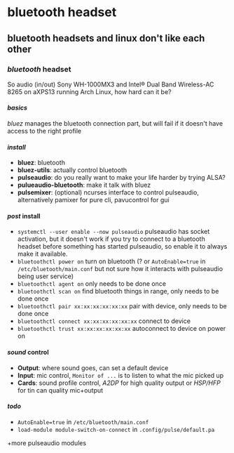 # bluetooth headset

## bluetooth headsets and linux don't like each other

### _bluetooth_ headset

So audio (in/out)
Sony WH-1000MX3 and Intel® Dual Band Wireless-AC 8265 on aXPS13
running Arch Linux, how hard can it be?

#### _basics_

_bluez_ manages the bluetooth connection part, but will fail if it doesn't have access to the right profile

#### _install_

- **bluez**: bluetooth
- **bluez-utils**: actually control bluetooth
- **pulseaudio**: do you really want to make your life harder by trying ALSA?
- **pulueaudio-bluetooth**: make it talk with bluez
- **pulsemixer**: (optional) ncurses interface to control pulseaudio,
  alternatively pamixer for pure cli, pavucontrol for gui

#### _post_ install

- `systemctl --user enable --now pulseaudio` pulseaudio has socket activation,
  but it doesn't work if you try to connect to a bluetooth headset before something has started pulseaudio,
  so enable it to always make it available.
- `bluetoothctl power on` turn on bluetooth
  (? or `AutoEnable=true` in `/etc/bluetooth/main.conf` but not sure how it interacts with pulseaudio being user service)
- `bluetoothctl agent on` only needs to be done once
- `bluetoothctl scan on` find bluetooth things in range, only needs to be done once
- `bluetoothctl pair xx:xx:xx:xx:xx:xx` pair with device, only needs to be done once
- `bluetoothctl connect xx:xx:xx:xx:xx:xx` connect to device
- `bluetoothctl trust xx:xx:xx:xx:xx:xx` autoconnect to device on power on

#### _sound_ control

- **Output**: where sound goes, can set a default device
- **Input**: mic control, `Monitor of ...` is to listen to what the mic picked up
- **Cards**: sound profile control, _A2DP_ for high quality output or _HSP/HFP_ for tin can quality mic+output

#### _todo_

- `AutoEnable=true` in `/etc/bluetooth/main.conf`
- `load-module module-switch-on-connect` in `.config/pulse/default.pa`

+more pulseaudio modules
